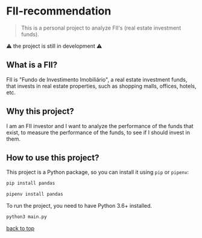 # FII-recommendation

> This is a personal project to analyze FII's (real estate investment funds).

⚠️ the project is still in development ⚠️

## What is a FII?

FII is "Fundo de Investimento Imobiliário", a real estate investment funds, that invests in
real estate properties, such as shopping malls, offices, hotels, etc.

## Why this project?

I am an FII investor and I want to analyze the performance of the funds that exist,
to measure the performance of the funds, to see if I should invest in them.

## How to use this project?

This project is a Python package, so you can install it using `pip` or `pipenv`:

```bash
pip install pandas
```

```bash
pipenv install pandas
```

To run the project, you need to have Python 3.6+ installed.

```bash
python3 main.py
```

[back to top](#fii-recommendation)
